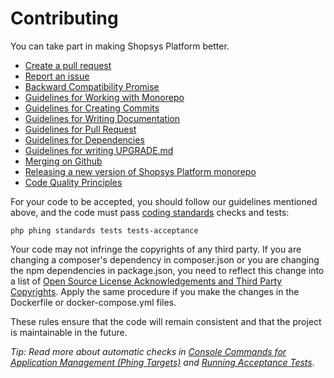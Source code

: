 # Contributing

You can take part in making Shopsys Platform better.

-   [Create a pull request](https://github.com/shopsys/shopsys/compare)
-   [Report an issue](https://github.com/shopsys/shopsys/issues/new)
-   [Backward Compatibility Promise](https://docs.shopsys.com/en/latest/contributing/backward-compatibility-promise/)
-   [Guidelines for Working with Monorepo](https://docs.shopsys.com/en/latest/introduction/monorepo/)
-   [Guidelines for Creating Commits](https://docs.shopsys.com/en/latest/contributing/guidelines-for-creating-commits/)
-   [Guidelines for Writing Documentation](https://docs.shopsys.com/en/latest/contributing/guidelines-for-writing-documentation/)
-   [Guidelines for Pull Request](https://docs.shopsys.com/en/latest/contributing/guidelines-for-pull-request/)
-   [Guidelines for Dependencies](https://docs.shopsys.com/en/latest/contributing/guidelines-for-dependencies/)
-   [Guidelines for writing UPGRADE.md](https://docs.shopsys.com/en/latest/contributing/guidelines-for-writing-upgrade/)
-   [Merging on Github](https://docs.shopsys.com/en/latest/contributing/merging-on-github/)
-   [Releasing a new version of Shopsys Platform monorepo](https://docs.shopsys.com/en/latest/contributing/releasing-a-new-version-of-shopsys-framework/)
-   [Code Quality Principles](https://docs.shopsys.com/en/latest/contributing/code-quality-principles/)

For your code to be accepted, you should follow our guidelines mentioned above,
and the code must pass [coding standards](https://docs.shopsys.com/en/latest/contributing/coding-standards/) checks and tests:

```
php phing standards tests tests-acceptance
```

Your code may not infringe the copyrights of any third party.
If you are changing a composer's dependency in composer.json or you are changing the npm dependencies in package.json, you need to reflect this change into a list of [Open Source License Acknowledgements and Third Party Copyrights](./open-source-license-acknowledgements-and-third-party-copyrights.md).
Apply the same procedure if you make the changes in the Dockerfile or docker-compose.yml files.

These rules ensure that the code will remain consistent and that the project is maintainable in the future.

_Tip: Read more about automatic checks in [Console Commands for Application Management (Phing Targets)](https://docs.shopsys.com/en/latest/introduction/console-commands-for-application-management-phing-targets/) and [Running Acceptance Tests](https://docs.shopsys.com/en/latest/introduction/running-acceptance-tests/)._
